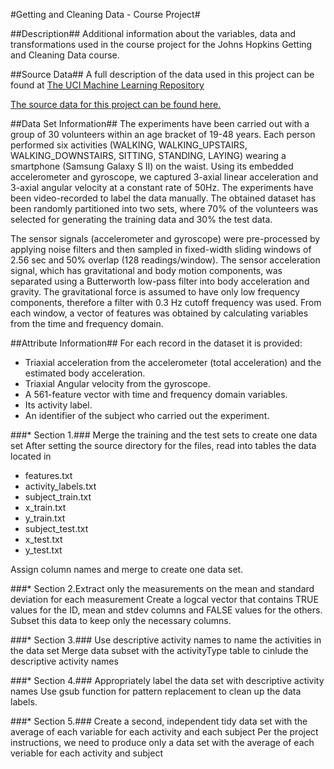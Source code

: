 #Getting and Cleaning Data - Course Project#

##Description##
Additional information about the variables, data and transformations used in the course project for the Johns Hopkins Getting and Cleaning Data course.

##Source Data##
A full description of the data used in this project can be found at [The UCI Machine Learning Repository](http://archive.ics.uci.edu/ml/datasets/Human+Activity+Recognition+Using+Smartphones)

[The source data for this project can be found here.](https://d396qusza40orc.cloudfront.net/getdata%2Fprojectfiles%2FUCI%20HAR%20Dataset.zip)

##Data Set Information##
The experiments have been carried out with a group of 30 volunteers within an age bracket of 19-48 years. Each person performed six activities (WALKING, WALKING_UPSTAIRS, WALKING_DOWNSTAIRS, SITTING, STANDING, LAYING) wearing a smartphone (Samsung Galaxy S II) on the waist. Using its embedded accelerometer and gyroscope, we captured 3-axial linear acceleration and 3-axial angular velocity at a constant rate of 50Hz. The experiments have been video-recorded to label the data manually. The obtained dataset has been randomly partitioned into two sets, where 70% of the volunteers was selected for generating the training data and 30% the test data. 

The sensor signals (accelerometer and gyroscope) were pre-processed by applying noise filters and then sampled in fixed-width sliding windows of 2.56 sec and 50% overlap (128 readings/window). The sensor acceleration signal, which has gravitational and body motion components, was separated using a Butterworth low-pass filter into body acceleration and gravity. The gravitational force is assumed to have only low frequency components, therefore a filter with 0.3 Hz cutoff frequency was used. From each window, a vector of features was obtained by calculating variables from the time and frequency domain.

##Attribute Information##
For each record in the dataset it is provided: 
- Triaxial acceleration from the accelerometer (total acceleration) and the estimated body acceleration. 
- Triaxial Angular velocity from the gyroscope. 
- A 561-feature vector with time and frequency domain variables. 
- Its activity label. 
- An identifier of the subject who carried out the experiment.

###* Section 1.### Merge the training and the test sets to create one data set
After setting the source directory for the files, read into tables the data located in
- features.txt
- activity_labels.txt
- subject_train.txt
- x_train.txt
- y_train.txt
- subject_test.txt
- x_test.txt
- y_test.txt

Assign column names and merge to create one data set.

###* Section 2.Extract only the measurements on the mean and standard deviation for each measurement
Create a logcal vector that contains TRUE values for the ID, mean and stdev columns and FALSE values for the others.
Subset this data to keep only the necessary columns.

###* Section 3.### Use descriptive activity names to name the activities in the data set
Merge data subset with the activityType table to cinlude the descriptive activity names

###* Section 4.### Appropriately label the data set with descriptive activity names
Use gsub function for pattern replacement to clean up the data labels.

###* Section 5.### Create a second, independent tidy data set with the average of each variable for each activity and each subject
Per the project instructions, we need to produce only a data set with the average of each veriable for each activity and subject
